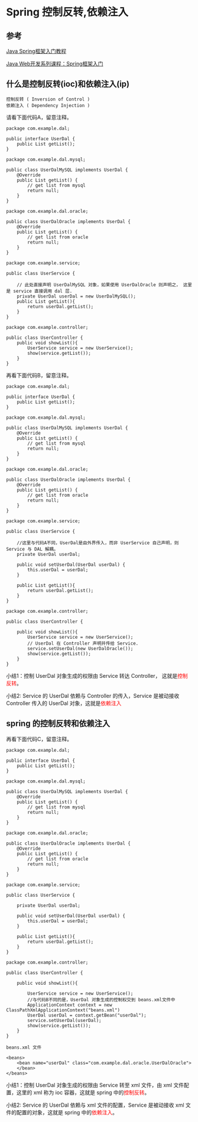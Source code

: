 # Spring 控制反转,依赖注入
 



## 参考
[Java Spring框架入门教程](http://c.biancheng.net/spring/)

[Java Web开发系列课程：Spring框架入门](https://edu.aliyun.com/course/1202?utm_content=m_1000012634)


## 什么是控制反转(ioc)和依赖注入(ip) 

    控制反转 ( Inversion of Control )
    依赖注入 ( Dependency Injection ) 

请看下面代码A，留意注释。

`````
package com.example.dal;

public interface UserDal {
    public List getList();
}
`````

`````
package com.example.dal.mysql;

public class UserDalMySQL implements UserDal {
    @Override
    public List getList() {
        // get list from mysql
        return null;
    }
}

`````

`````
package com.example.dal.oracle;

public class UserDalOracle implements UserDal {
    @Override
    public List getList() {
        // get list from oracle
        return null;
    }
}

`````

`````
package com.example.service;

public class UserService {

    // 此处直接声明 UserDalMySQL 对象，如果使用 UserDalOracle 则声明之， 这里是 service 直接调用 dal 层.
    private UserDal userDal = new UserDalMySQL();
    public List getList(){
        return userDal.getList();
    }
}

`````

`````
package com.example.controller;

public class UserController {   
    public void showList(){
        UserService service = new UserService();
        show(service.getList());
    }
}
`````

再看下面代码B，留意注释。

`````
package com.example.dal;

public interface UserDal {
    public List getList();
}
`````

`````
package com.example.dal.mysql;

public class UserDalMySQL implements UserDal {
    @Override
    public List getList() {
        // get list from mysql
        return null;
    }
}

`````

`````
package com.example.dal.oracle;

public class UserDalOracle implements UserDal {
    @Override
    public List getList() {
        // get list from oracle
        return null;
    }
}

`````


`````
package com.example.service; 

public class UserService {

    //这里与代码A不同，UserDal是由外界传入，而非 UserService 自己声明，则 Service 与 DAL 解耦。
    private UserDal userDal;

    public void setUserDal(UserDal userDal) {
        this.userDal = userDal;
    }

    public List getList(){
        return userDal.getList();
    }
}
`````

`````
package com.example.controller;

public class UserController {

    public void showList(){
        UserService service = new UserService();
        // UserDal 在 Controller 声明并传给 Service.
        service.setUserDal(new UserDalOracle());
        show(service.getList());
    }
}
`````
小结1：控制 UserDal 对象生成的权限由 Service 转达 Controller， 这就是<span style="color:red">控制反转</span>。

小结2: Service 的 UserDal 依赖与 Controller 的传入，Service 是被动接收 Controller 传入的 UserDal 对象，这就是<span style="color:red">依赖注入</span>

## spring 的控制反转和依赖注入


再看下面代码C，留意注释。

`````
package com.example.dal;

public interface UserDal {
    public List getList();
}
`````

`````
package com.example.dal.mysql;

public class UserDalMySQL implements UserDal {
    @Override
    public List getList() {
        // get list from mysql
        return null;
    }
}

`````

`````
package com.example.dal.oracle;

public class UserDalOracle implements UserDal {
    @Override
    public List getList() {
        // get list from oracle
        return null;
    }
}

`````


`````
package com.example.service; 

public class UserService {

    private UserDal userDal;

    public void setUserDal(UserDal userDal) {
        this.userDal = userDal;
    }

    public List getList(){
        return userDal.getList();
    }
}
`````

`````
package com.example.controller;

public class UserController {

    public void showList(){

        UserService service = new UserService();
        //与代码B不同的是，UserDal 对象生成的控制权交到 beans.xml文件中
        ApplicationContext context = new ClassPathXmlApplicationContext("beans.xml")
        UserDal userDal = context.getBean("userDal");
        service.setUserDal(userDal);
        show(service.getList());
    }
}
`````

`````
beans.xml 文件

<beans>
    <bean name="userDal" class="com.example.dal.oracle.UserDalOracle">
    </bean>
</beans>

`````


小结1：控制 UserDal 对象生成的权限由 Service 转至 xml 文件，由 xml 文件配置，这里的 xml 称为 ioc 容器，这就是 spring 中的<span style="color:red">控制反转</span>。

小结2: Service 的 UserDal 依赖与 xml 文件的配置，Service 是被动接收 xml 文件的配置的对象，这就是 spring 中的<span style="color:red">依赖注入</span>。




